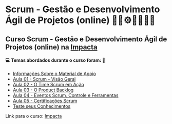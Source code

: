 # Scrum - Gestão e Desenvolvimento Ágil de Projetos (online) 🤖🎲⚙️🤯👨🏻‍💻
## Curso Scrum - Gestão e Desenvolvimento Ágil de Projetos (online) na [Impacta](https://www.impacta.com.br/cursos/scrum-gestao-e-desenvolvimento-agil-de-projetos-online)
#### 💻 Temas abordados durante o curso foram: 🚀

- [Informações Sobre o Material de Apoio](https://github.com/romulovieira777/Scrum_Gestao_e_Desenvolvimento_Agil_de_Projetos_Online/tree/main/Informacoes_Sobre_o_Material_de_Apoio)
- [Aula 01 - Scrum - Visão Geral](https://github.com/romulovieira777/Scrum_Gestao_e_Desenvolvimento_Agil_de_Projetos_Online/tree/main/Aula_01_Scrum_Visao_Geral)
- [Aula 02 - O Time Scrum em Ação](https://github.com/romulovieira777/Scrum_Gestao_e_Desenvolvimento_Agil_de_Projetos_Online/tree/main/Aula_02_O_Time_Scrum_em_Acao)
- [Aula 03 - O Product Backlog](https://github.com/romulovieira777/Scrum_Gestao_e_Desenvolvimento_Agil_de_Projetos_Online/tree/main/Aula_03_O_Product_Backlog)
- [Aula 04 - Eventos Scrum, Controle e Ferramentas](https://github.com/romulovieira777/Scrum_Gestao_e_Desenvolvimento_Agil_de_Projetos_Online/tree/main/Aula_04_Eventos_Scrum_Controle_e_Ferramentas)
- [Aula 05 - Certificações Scrum](https://github.com/romulovieira777/Scrum_Gestao_e_Desenvolvimento_Agil_de_Projetos_Online/tree/main/Aula_05_Certificacoes_Scrum)
- [Teste seus Conhecimentos]()

Link para o curso: [Impacta](https://www.impacta.com.br/cursos/scrum-gestao-e-desenvolvimento-agil-de-projetos-online)